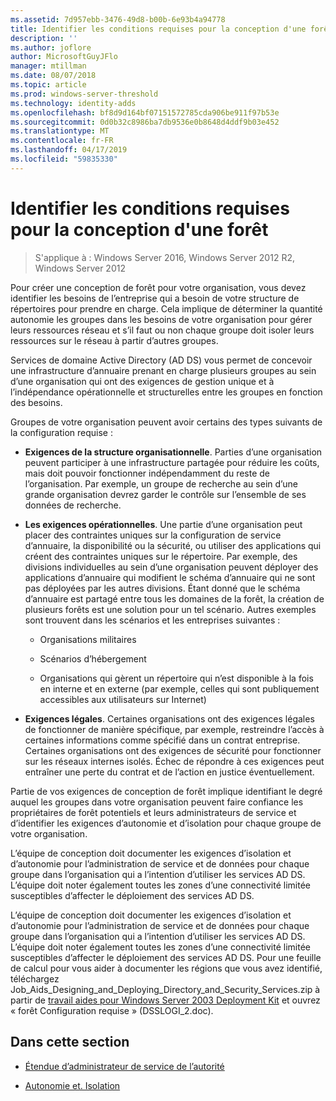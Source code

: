 ```yaml
---
ms.assetid: 7d957ebb-3476-49d8-b00b-6e93b4a94778
title: Identifier les conditions requises pour la conception d'une forêt
description: ''
ms.author: joflore
author: MicrosoftGuyJFlo
manager: mtillman
ms.date: 08/07/2018
ms.topic: article
ms.prod: windows-server-threshold
ms.technology: identity-adds
ms.openlocfilehash: bf8d9d164bf07151572785cda906be911f97b53e
ms.sourcegitcommit: 0d0b32c8986ba7db9536e0b8648d4ddf9b03e452
ms.translationtype: MT
ms.contentlocale: fr-FR
ms.lasthandoff: 04/17/2019
ms.locfileid: "59835330"
---
```

# <a name="identifying-forest-design-requirements"></a>Identifier les conditions requises pour la conception d'une forêt

>S'applique à : Windows Server 2016, Windows Server 2012 R2, Windows Server 2012

Pour créer une conception de forêt pour votre organisation, vous devez identifier les besoins de l’entreprise qui a besoin de votre structure de répertoires pour prendre en charge. Cela implique de déterminer la quantité autonomie les groupes dans les besoins de votre organisation pour gérer leurs ressources réseau et s’il faut ou non chaque groupe doit isoler leurs ressources sur le réseau à partir d’autres groupes.  
  
Services de domaine Active Directory (AD DS) vous permet de concevoir une infrastructure d’annuaire prenant en charge plusieurs groupes au sein d’une organisation qui ont des exigences de gestion unique et à l’indépendance opérationnelle et structurelles entre les groupes en fonction des besoins.  
  
Groupes de votre organisation peuvent avoir certains des types suivants de la configuration requise :  
  
-   **Exigences de la structure organisationnelle**. Parties d’une organisation peuvent participer à une infrastructure partagée pour réduire les coûts, mais doit pouvoir fonctionner indépendamment du reste de l’organisation. Par exemple, un groupe de recherche au sein d’une grande organisation devrez garder le contrôle sur l’ensemble de ses données de recherche.  
  
-   **Les exigences opérationnelles**. Une partie d’une organisation peut placer des contraintes uniques sur la configuration de service d’annuaire, la disponibilité ou la sécurité, ou utiliser des applications qui créent des contraintes uniques sur le répertoire. Par exemple, des divisions individuelles au sein d’une organisation peuvent déployer des applications d’annuaire qui modifient le schéma d’annuaire qui ne sont pas déployées par les autres divisions. Étant donné que le schéma d’annuaire est partagé entre tous les domaines de la forêt, la création de plusieurs forêts est une solution pour un tel scénario. Autres exemples sont trouvent dans les scénarios et les entreprises suivantes :  
  
    -   Organisations militaires  
  
    -   Scénarios d’hébergement  
  
    -   Organisations qui gèrent un répertoire qui n’est disponible à la fois en interne et en externe (par exemple, celles qui sont publiquement accessibles aux utilisateurs sur Internet)  
  
-   **Exigences légales**. Certaines organisations ont des exigences légales de fonctionner de manière spécifique, par exemple, restreindre l’accès à certaines informations comme spécifié dans un contrat entreprise. Certaines organisations ont des exigences de sécurité pour fonctionner sur les réseaux internes isolés. Échec de répondre à ces exigences peut entraîner une perte du contrat et de l’action en justice éventuellement.  
  
Partie de vos exigences de conception de forêt implique identifiant le degré auquel les groupes dans votre organisation peuvent faire confiance les propriétaires de forêt potentiels et leurs administrateurs de service et d’identifier les exigences d’autonomie et d’isolation pour chaque groupe de votre organisation.  
  
L’équipe de conception doit documenter les exigences d’isolation et d’autonomie pour l’administration de service et de données pour chaque groupe dans l’organisation qui a l’intention d’utiliser les services AD DS. L’équipe doit noter également toutes les zones d’une connectivité limitée susceptibles d’affecter le déploiement des services AD DS.  
  
L’équipe de conception doit documenter les exigences d’isolation et d’autonomie pour l’administration de service et de données pour chaque groupe dans l’organisation qui a l’intention d’utiliser les services AD DS. L’équipe doit noter également toutes les zones d’une connectivité limitée susceptibles d’affecter le déploiement des services AD DS. Pour une feuille de calcul pour vous aider à documenter les régions que vous avez identifié, téléchargez Job_Aids_Designing_and_Deploying_Directory_and_Security_Services.zip à partir de [travail aides pour Windows Server 2003 Deployment Kit](https://go.microsoft.com/fwlink/?LinkID=102558) et ouvrez « forêt Configuration requise » (DSSLOGI_2.doc).  
  
## <a name="in-this-section"></a>Dans cette section  
  
-   [Étendue d’administrateur de service de l’autorité](../../ad-ds/plan/Service-Administrator-Scope-of-Authority.md)  
  
-   [Autonomie et. Isolation](../../ad-ds/plan/Autonomy-vs.-Isolation.md)  
